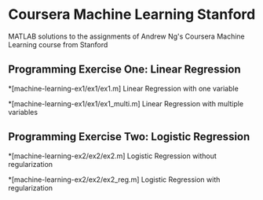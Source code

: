 # Coursera Machine Learning Stanford
MATLAB solutions to the assignments of Andrew Ng's Coursera Machine Learning course from Stanford

## Programming Exercise One: Linear Regression

*[machine-learning-ex1/ex1/ex1.m] Linear Regression with one variable

*[machine-learning-ex1/ex1/ex1_multi.m] Linear Regression with multiple variables
  
## Programming Exercise Two: Logistic Regression

*[machine-learning-ex2/ex2/ex2.m] Logistic Regression without regularization

*[machine-learning-ex2/ex2/ex2_reg.m] Logistic Regression with regularization
